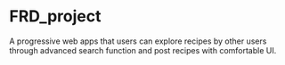 # FRD_project
A progressive web apps that users can explore recipes by other users through advanced search function and post recipes with comfortable UI.

